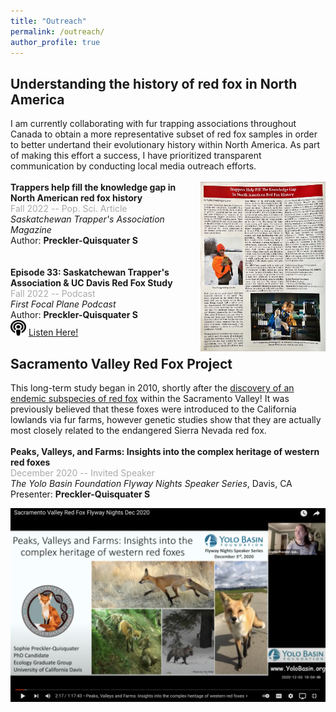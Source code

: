 ```yaml
---
title: "Outreach"
permalink: /outreach/
author_profile: true
---
```

## Understanding the history of red fox in North America
I am currently collaborating with fur trapping associations throughout Canada to obtain a more representative subset of red fox samples in order to better undertand their evolutionary history within North America. As part of making this effort a success, I have prioritized transparent communication by conducting local media outreach efforts.
\
\
[<img align="right" src="/files/STA-article.pdf" width="200">](/files/STA-article.pdf)
**Trappers help fill the knowledge gap in North American red fox history** \
<span style="color:darkgray">Fall 2022 -- Pop. Sci. Article</span> \
*Saskatchewan Trapper's Association Magazine* \
Author: **Preckler-Quisquater S** \
\
\
**Episode 33: Saskatchewan Trapper's Association & UC Davis Red Fox Study** \
<span style="color:darkgray">Fall 2022 -- Podcast</span> \
*First Focal Plane Podcast* \
Author: **Preckler-Quisquater S** \
<img src="/images/podcast-solid.svg" width="25" height="25"> [Listen Here!](https://firstfocalplane.libsyn.com/episode-33-sask-trappers-association-red-fox-study)

## Sacramento Valley Red Fox Project
This long-term study began in 2010, shortly after the [discovery of an endemic subspecies of red fox](https://link.springer.com/article/10.1007/s10592-010-0053-4) within the Sacramento Valley! It was previously believed that these foxes were introduced to the California lowlands via fur farms, however genetic studies show that they are actually most closely related to the endangered Sierra Nevada red fox. \
\
**Peaks, Valleys, and Farms: Insights into the complex heritage of western red foxes** \
<span style="color:darkgray">December 2020 -- Invited Speaker</span> \
*The Yolo Basin Foundation Flyway Nights Speaker Series*, Davis, CA \
Presenter: **Preckler-Quisquater S** 

[<img align="center" src="/images/YBF-Thumbnail.png" width="700">](https://www.youtube.com/watch?v=Wt4ohyRGNY8)



